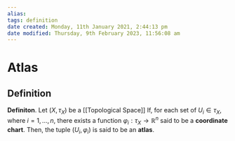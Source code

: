 ```yaml
---
alias: 
tags: definition
date created: Monday, 11th January 2021, 2:44:13 pm
date modified: Thursday, 9th February 2023, 11:56:08 am
---
```

# Atlas

## Definition

**Definiton**. Let $(X, \tau_X)$ be a [[Topological Space]] If, for each set of $U_i\in\tau_X$, where $i=1,\ldots, n$, there exists a function $\varphi_i:\tau_X\to \mathbb{R}^n$ said to be a **coordinate chart**. Then, the tuple $(U_i, \varphi_i)$ is said to be an **atlas**.